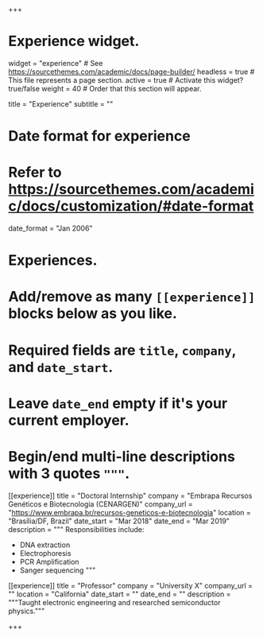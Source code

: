 +++
# Experience widget.
widget = "experience"  # See https://sourcethemes.com/academic/docs/page-builder/
headless = true  # This file represents a page section.
active = true  # Activate this widget? true/false
weight = 40  # Order that this section will appear.

title = "Experience"
subtitle = ""

# Date format for experience
#   Refer to https://sourcethemes.com/academic/docs/customization/#date-format
date_format = "Jan 2006"

# Experiences.
#   Add/remove as many `[[experience]]` blocks below as you like.
#   Required fields are `title`, `company`, and `date_start`.
#   Leave `date_end` empty if it's your current employer.
#   Begin/end multi-line descriptions with 3 quotes `"""`.
[[experience]]
  title = "Doctoral Internship"
  company = "Embrapa Recursos Genéticos e Biotecnologia (CENARGEN)"
  company_url = "https://www.embrapa.br/recursos-geneticos-e-biotecnologia"
  location = "Brasília/DF, Brazil"
  date_start = "Mar 2018"
  date_end = "Mar 2019"
  description = """
  Responsibilities include:
  
  * DNA extraction
  * Electrophoresis
  * PCR Amplification
  * Sanger sequencing
  """

[[experience]]
  title = "Professor"
  company = "University X"
  company_url = ""
  location = "California"
  date_start = ""
  date_end = ""
  description = """Taught electronic engineering and researched semiconductor physics."""

+++
